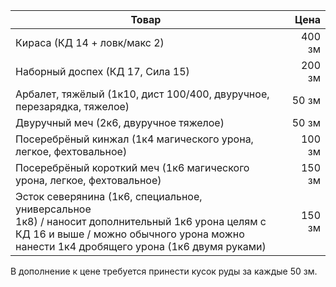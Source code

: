 
| Товар | Цена |
| ---- | ---: |
| Кираса (КД 14 + ловк/макс 2) | 400 зм |
| Наборный доспех (КД 17, Сила 15) | 200 зм |
| Арбалет, тяжёлый (1к10, дист 100/400, двуручное, <br>перезарядка, тяжелое) | 50 зм |
| Двуручный меч (2к6, двуручное тяжелое) | 50 зм |
| Посеребрёный кинжал (1к4 магического урона, <br>легкое, фехтовальное) | 100 зм |
| Посеребрёный короткий меч (1к6 магического <br>урона, легкое, фехтовальное) | 150 зм |
| Эсток северянина (1к6, специальное, универсальное <br>1к8) / наносит дополнительный 1к6 урона целям с<br>КД 16 и выше / можно обычного урона можно <br>нанести 1к4 дробящего урона (1к6 двумя руками) | 150 зм |
В дополнение к цене требуется принести кусок руды за каждые 50 зм.